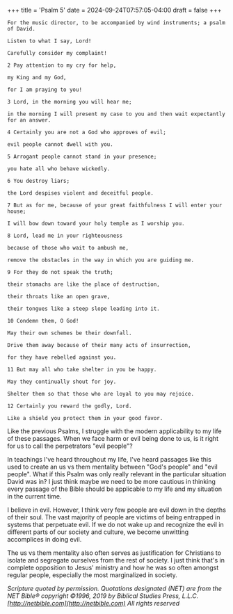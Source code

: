 +++
title = 'Psalm 5'
date = 2024-09-24T07:57:05-04:00
draft = false
+++

```
For the music director, to be accompanied by wind instruments; a psalm of David.

Listen to what I say, Lord!

Carefully consider my complaint!

2 Pay attention to my cry for help,

my King and my God,

for I am praying to you!

3 Lord, in the morning you will hear me;

in the morning I will present my case to you and then wait expectantly for an answer.

4 Certainly you are not a God who approves of evil;

evil people cannot dwell with you.

5 Arrogant people cannot stand in your presence;

you hate all who behave wickedly.

6 You destroy liars;

the Lord despises violent and deceitful people.

7 But as for me, because of your great faithfulness I will enter your house;

I will bow down toward your holy temple as I worship you.

8 Lord, lead me in your righteousness

because of those who wait to ambush me,

remove the obstacles in the way in which you are guiding me.

9 For they do not speak the truth;

their stomachs are like the place of destruction,

their throats like an open grave,

their tongues like a steep slope leading into it.

10 Condemn them, O God!

May their own schemes be their downfall.

Drive them away because of their many acts of insurrection,

for they have rebelled against you.

11 But may all who take shelter in you be happy.

May they continually shout for joy.

Shelter them so that those who are loyal to you may rejoice.

12 Certainly you reward the godly, Lord.

Like a shield you protect them in your good favor.
```

Like the previous Psalms, I struggle with the modern applicability to my life of these passages. When we face harm or evil being done to us, is it right for us to call the perpetrators "evil people"? 

In teachings I've heard throughout my life, I've heard passages like this used to create an us vs them mentality between "God's people" and "evil people". What if this Psalm was only really relevant in the particular situation David was in? I just think maybe we need to be more cautious in thinking every passage of the Bible should be applicable to my life and my situation in the current time. 

I believe in evil. However, I think very few people are evil down in the depths of their soul. The vast majority of people are victims of being entrapped in systems that perpetuate evil. If we do not wake up and recognize the evil in different parts of our society and culture, we become unwitting accomplices in doing evil. 

The us vs them mentality also often serves as justification for Christians to isolate and segregate ourselves from the rest of society. I just think that's in complete opposition to Jesus' ministry and how he was so often amongst regular people, especially the most marginalized in society. 

_Scripture quoted by permission. Quotations designated (NET) are from the NET Bible® copyright ©1996, 2019 by Biblical Studies Press, L.L.C. [http://netbible.com](http://netbible.com) All rights reserved_
